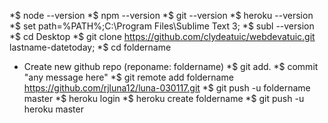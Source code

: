 *$ node --version
*$ npm --version
*$ git --version
*$ heroku --version
*$ set path=%PATH%;C:\Program Files\Sublime Text 3;
*$ subl --version
*$ cd Desktop
*$ git clone https://github.com/clydeatuic/webdevatuic.git lastname-datetoday;
*$ cd foldername
* Create new github repo (reponame: foldername)
*$ git add.
*$ commit "any message here"
*$ git remote add foldername https://github.com/rjluna12/luna-030117.git
*$ git push -u foldername master
*$ heroku login
*$ heroku create foldername
*$ git push -u heroku master